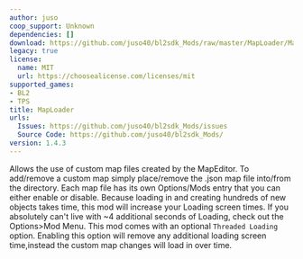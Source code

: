 ```yaml
---
author: juso
coop_support: Unknown
dependencies: []
download: https://github.com/juso40/bl2sdk_Mods/raw/master/MapLoader/MapLoader.zip
legacy: true
license:
  name: MIT
  url: https://choosealicense.com/licenses/mit
supported_games:
- BL2
- TPS
title: MapLoader
urls:
  Issues: https://github.com/juso40/bl2sdk_Mods/issues
  Source Code: https://github.com/juso40/bl2sdk_Mods/
version: 1.4.3
---
```

Allows the use of custom map files created by the MapEditor.
 To add/remove a custom map simply place/remove the .json map file into/from the  directory.
Each map file has its own Options/Mods entry that you can either enable or disable.
Because loading in and creating hundreds of new objects takes time, this mod will increase your Loading screen times.
If you absolutely can't live with ~4 additional seconds of Loading, check out the Options&gt;Mod Menu.
This mod comes with an optional ``Threaded Loading`` option. Enabling this option will remove any additional loading screen time,instead the custom map changes will load in over time.